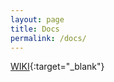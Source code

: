 ```yaml
---
layout: page
title: Docs
permalink: /docs/
---
```


<style>
nom { color: #000000; font-size: 3em; font-weight: bold; text-align: center; }
r { color: Red }
o { color: Orange }
g { color: Green }
b { color: #0969DA ;font-size: 2em;}
</style>


[WIKI][marmitswiki]{:target="_blank"}  

[marmitswiki]:      https://marmits.com/wiki
